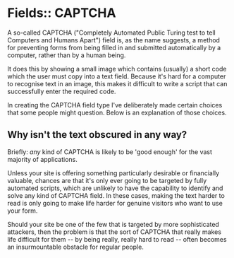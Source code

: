 # Fields:: CAPTCHA #

A so-called CAPTCHA ("Completely Automated Public Turing test to tell Computers and Humans Apart") field is, as the name suggests, a method for preventing forms from being filled in and submitted automatically by a computer, rather than by a human being.

It does this by showing a small image which contains (usually) a short code which the user must copy into a text field. Because it's hard for a computer to recognise text in an image, this makes it difficult to write a script that can successfully enter the required code.

In creating the CAPTCHA field type I've deliberately made certain choices that some people might question. Below is an explanation of those choices.

## Why isn't the text obscured in any way? ##

Briefly: _any_ kind of CAPTCHA is likely to be 'good enough' for the vast majority of applications.

Unless your site is offering something particularly desirable or financially valuable, chances are that it's only ever going to be targeted by fully automated scripts, which are unlikely to have the capability to identify and solve any kind of CAPTCHA field. In these cases, making the text harder to read is only going to make life harder for genuine visitors who want to use your form.

Should your site be one of the few that is targeted by more sophisticated attackers, then the problem is that the sort of CAPTCHA that really makes life difficult for them -- by being really, really hard to read -- often becomes an insurmountable obstacle for regular people.